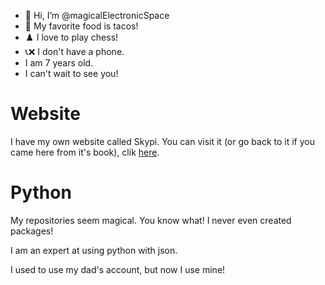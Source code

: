 - 👋 Hi, I’m @magicalElectronicSpace
- 🌮 My favorite food is tacos!
- ♟️ I love to play chess!
- 📞❌ I don't have a phone.
- I am 7 years old.
- I can't wait to see you!

<!---
sebastian7721/sebastian7721 is a ✨ special ✨ repository because its `README.md` (this file) appears on your GitHub profile.
You can click the Preview link to take a look at your changes.
--->

# Website

I have my own website called Skypi. You can visit it (or go back to it if you came here from it's book), clik [here](https://skypi.club).



# Python

My repositories seem magical. You know what! I never even created packages!

I am an expert at using python with json.

I used to use my dad's account, but now I use mine!
